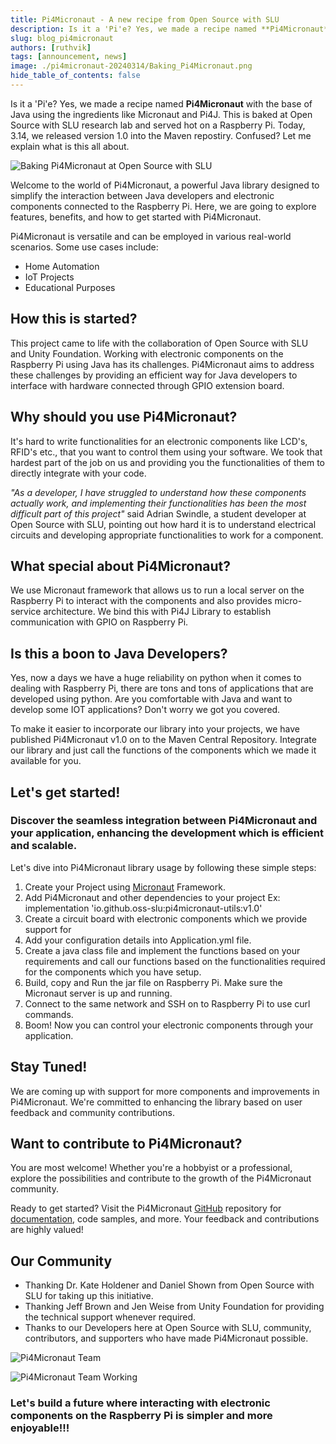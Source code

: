 ```yaml
---
title: Pi4Micronaut - A new recipe from Open Source with SLU
description: Is it a 'Pi'e? Yes, we made a recipe named **Pi4Micronaut** with the base of Java using the ingredients like Micronaut and Pi4J. This is baked at Open Source with SLU research lab and served hot on a Raspberry Pi. Confused? Let me explain what is this all about.
slug: blog_pi4micronaut
authors: [ruthvik]
tags: [announcement, news]
image: ./pi4micronaut-20240314/Baking_Pi4Micronaut.png
hide_table_of_contents: false
---
```


Is it a 'Pi'e? Yes, we made a recipe named **Pi4Micronaut** with the base of Java using the ingredients like Micronaut and Pi4J. This is baked at Open Source with SLU research lab and served hot on a Raspberry Pi. Today, 3.14, we released version 1.0 into the Maven repostiry. Confused? Let me explain what is this all about.

![Baking Pi4Micronaut at Open Source with SLU](./pi4micronaut-20240314/Baking_Pi4Micronaut.png)

<!--truncate-->

Welcome to the world of Pi4Micronaut, a powerful Java library designed to simplify the interaction between Java developers and electronic components connected to the Raspberry Pi. Here, we are going to explore features, benefits, and how to get started with Pi4Micronaut.

Pi4Micronaut is versatile and can be employed in various real-world scenarios. Some use cases include:

- Home Automation
- IoT Projects
- Educational Purposes

## How this is started?

This project came to life with the collaboration of Open Source with SLU and Unity Foundation. Working with electronic components on the Raspberry Pi using Java has its challenges. Pi4Micronaut aims to address these challenges by providing  an efficient way for Java developers to interface with hardware connected through GPIO extension board.

## Why should you use Pi4Micronaut?

It's hard to write functionalities for an electronic components like LCD's, RFID's etc., that you want to control them using your software. We took that hardest part of the job on us and providing you the functionalities of them to directly integrate with your code.

*"As a developer, I have struggled to understand how these components actually work, and implementing their functionalities has been the most difficult part of this project"* said Adrian Swindle, a student developer at Open Source with SLU, pointing out how hard it is to understand electrical circuits and developing appropriate functionalities to work for a component.

## What special about Pi4Micronaut?

We use Micronaut framework that allows us to run a local server on the Raspberry Pi to interact with the components and also provides micro-service architecture. We bind this with Pi4J Library to establish communication with GPIO on Raspberry Pi.

## Is this a boon to Java Developers?

Yes, now a days we have a huge reliability on python when it comes to dealing with Raspberry Pi, there are tons and tons of applications that are developed using python. Are you comfortable with Java and want to develop some IOT applications? Don't worry we got you covered.

To make it easier to incorporate our library into your projects, we have published Pi4Micronaut v1.0 on to the Maven Central Repository. Integrate our library and just call the functions of the components which we made it available for you.

## Let's get started!

### Discover the seamless integration between Pi4Micronaut and your application, enhancing the development which is efficient and scalable.

Let's dive into Pi4Micronaut library usage by following these simple steps:

1. Create your Project using [Micronaut](https://micronaut.io/launch) Framework.
2. Add Pi4Micronaut and other dependencies to your project
    Ex:  implementation 'io.github.oss-slu:pi4micronaut-utils:v1.0'
3. Create a circuit board with electronic components which we provide support for
4. Add your configuration details into Application.yml file.
5. Create a java class file and implement the functions based on your requirements and call our functions based on the functionalities required for the components which you have setup.
6. Build, copy and Run the jar file on Raspberry Pi. Make sure the Micronaut server is up and running.
7. Connect to the same network and SSH on to Raspberry Pi to use curl commands.
8. Boom! Now you can control your electronic components through your application.

## Stay Tuned!

We are coming up with support for more components and improvements in Pi4Micronaut. We're committed to enhancing the library based on user feedback and community contributions.

## Want to contribute to Pi4Micronaut?

You are most welcome! Whether you're a hobbyist or a professional, explore the possibilities and contribute to the growth of the Pi4Micronaut community.

Ready to get started? Visit the Pi4Micronaut [GitHub](https://github.com/oss-slu/Pi4Micronaut) repository for [documentation](https://oss-slu.github.io/Pi4Micronaut/), code samples, and more. Your feedback and contributions are highly valued!

## Our Community

- Thanking Dr. Kate Holdener and Daniel Shown from Open Source with SLU for taking up this initiative.
- Thanking Jeff Brown and Jen Weise from Unity Foundation for providing the technical support whenever required.
- Thanks to our Developers here at Open Source with SLU, community, contributors, and supporters who have made Pi4Micronaut possible.

![Pi4Micronaut Team](./pi4micronaut-20240314/pi4micronaut_team.jpg)

![Pi4Micronaut Team Working](./pi4micronaut-20240314/pi4micronaut_team_working.jpg)

### Let's build a future where interacting with electronic components on the Raspberry Pi is simpler and more enjoyable!!!
